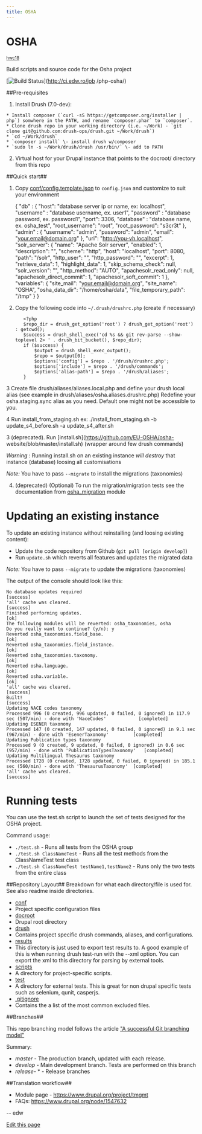 ```yaml
---
title: OSHA
---
```

#  OSHA


<small class="github">[hwc18](https://github.com/EU-OSHA/hwc18)</small>

Build scripts and source code for the Osha project

[![Build
Status](https://camo.githubusercontent.com/9f6e6c1797d866adafee82039e43a08b025e1808/687474703a2f2f63692e6564772e726f2f6275696c645374617475732f69636f6e3f6a6f623d7068702d6f736861)](http://ci.edw.ro/job
/php-osha/)

##Pre-requisites

  1. Install Drush (7.0-dev):

    * Install composer (`curl -sS https://getcomposer.org/installer | php`) somwhere in the PATH, and rename `composer.phar` to `composer`.
    * Clone drush repo in your working directory (i.e. ~/Work) - `git clone git@github.com:drush-ops/drush.git ~/Work/drush`)
    * `cd ~/Work/drush`
    * `composer install` \- install drush w/composer
    * `sudo ln -s ~/Work/drush/drush /usr/bin/` \- add to PATH
  2. Virtual host for your Drupal instance that points to the docroot/ directory from this repo

##Quick start##

  1. Copy [conf/config.template.json](https://github.com/EU-OSHA/osha-website/blob/master/conf/config.template.json) to `config.json` and customize to suit your environment
    
        {
        "db" : {
            "host": "database server ip or name, ex: localhost",
            "username" : "database username, ex. user1",
            "password" : "database password, ex. password1",
            "port": 3306,
            "database" : "database name, ex. osha_test",
            "root_username": "root",
            "root_password": "s3cr3t"
        },
        "admin" : {
            "username": "admin",
            "password": "admin",
            "email": "your.email@domain.org"
        },
        "uri": "http://you-vh.localhost",
        "solr_server": {
            "name": "Apache Solr server",
            "enabled": 1,
            "description": "",
            "scheme": "http",
            "host": "localhost",
            "port": 8080,
            "path": "/solr",
            "http_user": "",
            "http_password": "",
            "excerpt": 1,
            "retrieve_data": 1,
            "highlight_data": 1,
            "skip_schema_check": null,
            "solr_version": "",
            "http_method": "AUTO",
            "apachesolr_read_only": null,
            "apachesolr_direct_commit": 1,
            "apachesolr_soft_commit": 1
        },
        "variables": {
            "site_mail": "your.email@domain.org",
            "site_name": "OSHA",
            "osha_data_dir": "/home/osha/data",
            "file_temporary_path": "/tmp"
        }
    }

  2. Copy the following code into `~/.drush/drushrc.php` (create if necessary)
    
            <?php
            $repo_dir = drush_get_option('root') ? drush_get_option('root') : getcwd();
            $success = drush_shell_exec('cd %s && git rev-parse --show-toplevel 2> ' . drush_bit_bucket(), $repo_dir);
            if ($success) {
                $output = drush_shell_exec_output();
                $repo = $output[0];
                $options['config'] = $repo . '/drush/drushrc.php';
                $options['include'] = $repo . '/drush/commands';
                $options['alias-path'] = $repo . '/drush/aliases';
            }

3 Create file drush/aliases/aliases.local.php and define your drush local
alias (see example in drush/aliases/osha.aliases.drushrc.php) Redefine your
osha.staging.sync alias as you need. Default one might not be accessible to
you.

4 Run install_from_staging.sh ex: ./install_from_staging.sh -b
update_s4_before.sh -a update_s4_after.sh

3 (deprecated). Run [install.sh](https://github.com/EU-OSHA/osha-
website/blob/master/install.sh) (wrapper around few drush commands)

_Warning_ : Running install.sh on an existing instance _will destroy_ that
instance (database) loosing all customisations

_Note:_ You have to pass `--migrate` to install the migrations (taxonomies)

  4. (deprecated) (Optional) To run the migration/migration tests see the documentation from [osha_migration](https://github.com/EU-OSHA/osha-website/tree/master/docroot/sites/all/modules/osha_migration) module

#  Updating an existing instance

To update an existing instance without reinstalling (and loosing existing
content):

  * Update the code repository from Github (`git pull [origin develop]`)
  * Run `update.sh` which reverts all features and updates the migrated data

_Note:_ You have to pass `--migrate` to update the migrations (taxonomies)

The output of the console should look like this:

    
    
    No database updates required                                                                                          [success]
    'all' cache was cleared.                                                                                              [success]
    Finished performing updates.                                                                                          [ok]
    The following modules will be reverted: osha_taxonomies, osha
    Do you really want to continue? (y/n): y
    Reverted osha_taxonomies.field_base.                                                                                  [ok]
    Reverted osha_taxonomies.field_instance.                                                                              [ok]
    Reverted osha_taxonomies.taxonomy.                                                                                    [ok]
    Reverted osha.language.                                                                                               [ok]
    Reverted osha.variable.                                                                                               [ok]
    'all' cache was cleared.                                                                                              [success]
    Built!                                                                                                                [success]
    Updating NACE codes taxonomy
    Processed 996 (0 created, 996 updated, 0 failed, 0 ignored) in 117.9 sec (507/min) - done with 'NaceCodes'            [completed]
    Updating ESENER taxonomy
    Processed 147 (0 created, 147 updated, 0 failed, 0 ignored) in 9.1 sec (967/min) - done with 'EsenerTaxonomy'         [completed]
    Updating Publication types taxonomy
    Processed 9 (0 created, 9 updated, 0 failed, 0 ignored) in 0.6 sec (957/min) - done with 'PublicationTypesTaxonomy'   [completed]
    Updating Multilingual Thesaurus taxonomy
    Processed 1728 (0 created, 1728 updated, 0 failed, 0 ignored) in 185.1 sec (560/min) - done with 'ThesaurusTaxonomy'  [completed]
    'all' cache was cleared.                                                                                              [success]
    

#  Running tests

You can use the test.sh script to launch the set of tests designed for the
OSHA project.

Command usage:

  * `./test.sh` \- Runs all tests from the OSHA group
  * `./test.sh ClassNameTest` \- Runs all the test methods from the ClassNameTest test class
  * `./test.sh ClassNameTest testName1,testName2` \- Runs only the two tests from the entire class

##Repository Layout## Breakdown for what each directory/file is used for. See
also readme inside directories.

  * [conf](https://github.com/EU-OSHA/osha-website/tree/master/conf)
  * Project specific configuration files
  * [docroot](https://github.com/EU-OSHA/osha-website/tree/master/docroot)
  * Drupal root directory
  * [drush](https://github.com/EU-OSHA/osha-website/tree/master/drush)
  * Contains project specific drush commands, aliases, and configurations.
  * [results](https://github.com/EU-OSHA/osha-website/tree/master/results)
  * This directory is just used to export test results to. A good example of this is when running drush test-run with the --xml option. You can export the xml to this directory for parsing by external tools.
  * [scripts](https://github.com/EU-OSHA/osha-website/tree/master/scripts)
  * A directory for project-specific scripts.
  * [test](https://github.com/EU-OSHA/osha-website/tree/master/tests)
  * A directory for external tests. This is great for non drupal specific tests such as selenium, qunit, casperjs.
  * [.gitignore](https://github.com/EU-OSHA/osha-website/blob/master/.gitignore)
  * Contains the a list of the most common excluded files.

##Branches##

This repo branching model follows the article ["A successful Git branching
model"](http://nvie.com/posts/a-successful-git-branching-model)

Summary:

  * _master_ \- The production branch, updated with each release.
  * _develop_ \- Main development branch. Tests are performed on this branch
  * _release-_ * - Release branches

##Translation workflow##

  * Module page - <https://www.drupal.org/project/tmgmt>
  * FAQs: <https://www.drupal.org/node/1547632>

\-- edw

[Edit this page](https://github.com/EU-OSHA/hwc18/edit/master/readme.md)
